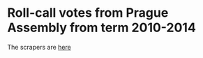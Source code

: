 # Roll-call votes from Prague Assembly from term 2010-2014

The scrapers are [here](https://github.com/michalskop/praha.eu-scraper)

